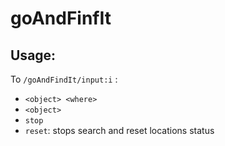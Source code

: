 # goAndFinfIt

## Usage:
To `/goAndFindIt/input:i` :
- `<object> <where>`
- `<object>`
- `stop`
- `reset`: stops search and reset locations status
